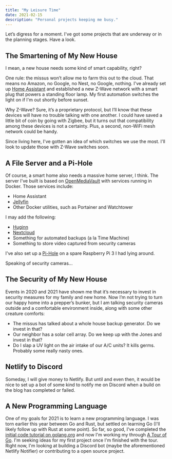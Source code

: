 ```yaml
---
title: "My Leisure Time"
date: 2021-02-15
description: "Personal projects keeping me busy."
---
```


Let’s digress for a moment. I've got some projects that are underway or in the planning stages. Have a look.

## The Smartening of My New House

I mean, a new house needs some kind of smart capability, right?

One rule: the missus won’t allow me to farm this out to the cloud. That means no Amazon, no Google, no Nest, no Google, nothing. I've already set up [Home Assistant](https://www.home-assistant.io/) and established a new Z-Wave network with a smart plug that powers a standing floor lamp. My first automation switches the light on if I'm out shortly before sunset. 

Why Z-Wave? Sure, it’s a proprietary protocol, but I’ll know that these devices will have no trouble talking with one another. I could have saved a little bit of coin by going with Zigbee, but it turns out that compatibility among these devices is not a certainty. Plus, a second, non-WiFi mesh network could be handy.

Since living here, I've gotten an idea of which switches we use the most. I'll look to update those with Z-Wave switches soon.

## A File Server and a Pi-Hole

Of course, a smart home also needs a massive home server, I think. The server I've built is based on [OpenMediaVault](https://www.openmediavault.org/) with services running in Docker. Those services include:

- Home Assistant
- [Jellyfin](https://jellyfin.org)
- Other Docker utilities, such as Portainer and Watchtower

I may add the following:

- [Huginn](https://github.com/huginn/huginn)
- [Nextcloud](https://nextcloud.com)
- Something for automated backups (a la Time Machine)
- Something to store video captured from security cameras

I've also set up a [Pi-Hole](https://pi-hole.net/) on a spare Raspberry Pi 3 I had lying around.

Speaking of security cameras...

## The Security of My New House 

Events in 2020 and 2021 have shown me that it’s necessary to invest in security measures for my family and new home. Now I’m not trying to turn our happy home into a prepper’s bunker, but I am talking security cameras outside and a comfortable environment inside, along with some other creature comforts:

- The missus has talked about a whole house backup generator. Do we invest in that?
- Our neighbor has a solar cell array. Do we keep up with the Jones and invest in that?
- Do I slap a UV light on the air intake of our A/C units? It kills germs. Probably some really nasty ones.

## Netlify to Discord

Someday, I will give money to Netlify. But until and even then, it would be nice to set up a bot of some kind to notify me on Discord when a build on the blog has completed or failed. 

## A New Programming Language

One of my goals for 2021 is to learn a new programming language. I was torn earlier this year between Go and Rust, but settled on learning Go (I'll likely follow up with Rust at some point). So far, so good, I've completed the [initial code tutorial on golang.org](https://golang.org/doc/tutorial/getting-started) and now I'm working my through [A Tour of Go](https://tour.golang.org/list). I'm seeking ideas for my first project once I'm finished with the tour. Right now, I'm looking at building a Discord bot (maybe the aforementioned Netlify Notifier) or contributing to a open source project.

